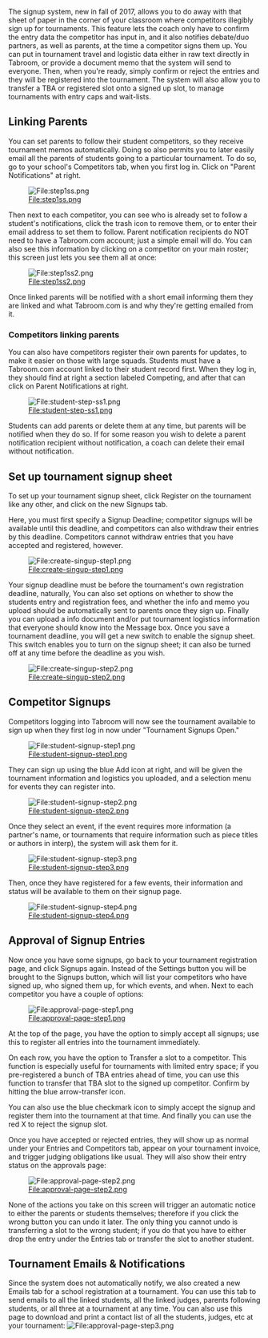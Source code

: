 The signup system, new in fall of 2017, allows you to do away with that
sheet of paper in the corner of your classroom where competitors
illegibly sign up for tournaments. This feature lets the coach only have
to confirm the entry data the competitor has input in, and it also
notifies debate/duo partners, as well as parents, at the time a
competitor signs them up. You can put in tournament travel and logistic
data either in raw text directly in Tabroom, or provide a document memo
that the system will send to everyone. Then, when you're ready, simply
confirm or reject the entries and they will be registered into the
tournament. The system will also allow you to transfer a TBA or
registered slot onto a signed up slot, to manage tournaments with entry
caps and wait-lists.

## Linking Parents

You can set parents to follow their student competitors, so they receive
tournament memos automatically. Doing so also permits you to later
easily email all the parents of students going to a particular
tournament. To do so, go to your school's Competitors tab, when you
first log in. Click on "Parent Notifications" at right.

<figure>
<img src="step1ss.png" title="File:step1ss.png" />
<figcaption><a href="File:step1ss.png">File:step1ss.png</a></figcaption>
</figure>

Then next to each competitor, you can see who is already set to follow a
student's notifications, click the trash icon to remove them, or to
enter their email address to set them to follow. Parent notification
recipients do NOT need to have a Tabroom.com account; just a simple
email will do. You can also see this information by clicking on a
competitor on your main roster; this screen just lets you see them all
at once:

<figure>
<img src="step1ss2.png" title="File:step1ss2.png" />
<figcaption><a
href="File:step1ss2.png">File:step1ss2.png</a></figcaption>
</figure>

Once linked parents will be notified with a short email informing them
they are linked and what Tabroom.com is and why they're getting emailed
from it.

### Competitors linking parents

You can also have competitors register their own parents for updates, to
make it easier on those with large squads. Students must have a
Tabroom.com account linked to their student record first. When they log
in, they should find at right a section labeled Competing, and after
that can click on Parent Notifications at right.

<figure>
<img src="student-step-ss1.png" title="File:student-step-ss1.png" />
<figcaption><a
href="File:student-step-ss1.png">File:student-step-ss1.png</a></figcaption>
</figure>

Students can add parents or delete them at any time, but parents will be
notified when they do so. If for some reason you wish to delete a parent
notification recipient without notification, a coach can delete their
email without notification.

## Set up tournament signup sheet

To set up your tournament signup sheet, click Register on the tournament
like any other, and click on the new Signups tab.

Here, you must first specify a Signup Deadline; competitor signups will
be available until this deadline, and competitors can also withdraw
their entries by this deadline. Competitors cannot withdraw entries that
you have accepted and registered, however.

<figure>
<img src="create-singup-step1.png"
title="File:create-singup-step1.png" />
<figcaption><a
href="File:create-singup-step1.png">File:create-singup-step1.png</a></figcaption>
</figure>

Your signup deadline must be before the tournament's own registration
deadline, naturally, You can also set options on whether to show the
students entry and registration fees, and whether the info and memo you
upload should be automatically sent to parents once they sign up.
Finally you can upload a info document and/or put tournament logistics
information that everyone should know into the Message box. Once you
save a tournament deadline, you will get a new switch to enable the
signup sheet. This switch enables you to turn on the signup sheet; it
can also be turned off at any time before the deadline as you wish.

<figure>
<img src="create-singup-step2.png"
title="File:create-singup-step2.png" />
<figcaption><a
href="File:create-singup-step2.png">File:create-singup-step2.png</a></figcaption>
</figure>

## Competitor Signups

Competitors logging into Tabroom will now see the tournament available
to sign up when they first log in now under "Tournament Signups Open."

<figure>
<img src="student-signup-step1.png"
title="File:student-signup-step1.png" />
<figcaption><a
href="File:student-signup-step1.png">File:student-signup-step1.png</a></figcaption>
</figure>

They can sign up using the blue Add icon at right, and will be given the
tournament information and logistics you uploaded, and a selection menu
for events they can register into.

<figure>
<img src="student-signup-step2.png"
title="File:student-signup-step2.png" />
<figcaption><a
href="File:student-signup-step2.png">File:student-signup-step2.png</a></figcaption>
</figure>

Once they select an event, if the event requires more information (a
partner's name, or tournaments that require information such as piece
titles or authors in interp), the system will ask them for it.

<figure>
<img src="student-signup-step3.png"
title="File:student-signup-step3.png" />
<figcaption><a
href="File:student-signup-step3.png">File:student-signup-step3.png</a></figcaption>
</figure>

Then, once they have registered for a few events, their information and
status will be available to them on their signup page.

<figure>
<img src="student-signup-step4.png"
title="File:student-signup-step4.png" />
<figcaption><a
href="File:student-signup-step4.png">File:student-signup-step4.png</a></figcaption>
</figure>

## Approval of Signup Entries

Now once you have some signups, go back to your tournament registration
page, and click Signups again. Instead of the Settings button you will
be brought to the Signups button, which will list your competitors who
have signed up, who signed them up, for which events, and when. Next to
each competitor you have a couple of options:

<figure>
<img src="approval-page-step1.png"
title="File:approval-page-step1.png" />
<figcaption><a
href="File:approval-page-step1.png">File:approval-page-step1.png</a></figcaption>
</figure>

At the top of the page, you have the option to simply accept all
signups; use this to register all entries into the tournament
immediately.

On each row, you have the option to Transfer a slot to a competitor.
This function is especially useful for tournaments with limited entry
space; if you pre-registered a bunch of TBA entries ahead of time, you
can use this function to transfer that TBA slot to the signed up
competitor. Confirm by hitting the blue arrow-transfer icon.

You can also use the blue checkmark icon to simply accept the signup and
register them into the tournament at that time. And finally you can use
the red X to reject the signup slot.

Once you have accepted or rejected entries, they will show up as normal
under your Entries and Competitors tab, appear on your tournament
invoice, and trigger judging obligations like usual. They will also show
their entry status on the approvals page:

<figure>
<img src="approval-page-step2.png"
title="File:approval-page-step2.png" />
<figcaption><a
href="File:approval-page-step2.png">File:approval-page-step2.png</a></figcaption>
</figure>

None of the actions you take on this screen will trigger an automatic
notice to either the parents or students themselves; therefore if you
click the wrong button you can undo it later. The only thing you cannot
undo is transferring a slot to the wrong student; if you do that you
have to either drop the entry under the Entries tab or transfer the slot
to another student.

## Tournament Emails & Notifications

Since the system does not automatically notify, we also created a new
Emails tab for a school registration at a tournament. You can use this
tab to send emails to all the linked students, all the linked judges,
parents following students, or all three at a tournament at any time.
You can also use this page to download and print a contact list of all
the students, judges, etc at your tournament:
![<File:approval-page-step3.png>](approval-page-step3.png "File:approval-page-step3.png")